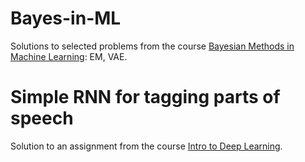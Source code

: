 # Bayes-in-ML
Solutions to selected problems from the course [Bayesian Methods in Machine Learning](https://www.coursera.org/learn/bayesian-methods-in-machine-learning): EM, VAE.

# Simple RNN for tagging parts of speech
Solution to an assignment from the course [Intro to Deep Learning](https://www.coursera.org/learn/intro-to-deep-learning?specialization=aml).



